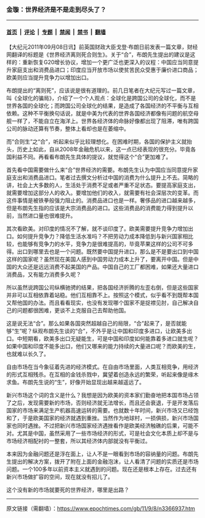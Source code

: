 ### 金璇：世界经济是不是走到尽头了？

---

#### [首页](../../../..?n3366937) &nbsp;|&nbsp; [评论](../../../../../epoch-comment?n3366937) &nbsp;|&nbsp; [专题](../../../../../epoch-special?n3366937) &nbsp;|&nbsp; [禁闻](../../../../../epoch-news?n3366937) &nbsp;|&nbsp; [禁书](../../../../../books?n3366937) &nbsp;|&nbsp; [翻墙](https://github.com/gfw-breaker/nogfw/blob/master/README.md?n3366937)


<div class="post_content" id="artbody" itemprop="articleBody">
 <!-- article content begin -->
 <p>
  【大纪元2011年09月08日讯】前英国财政大臣戈登‧布朗日前发表一篇文章，财经网翻译的标题是《世界经济离则死合则生》。关于“合”，布朗先生提出的建议是这样的：重新恢复G20增长协议，增加一个更广泛也更深入的议程：中国应当同意提升家庭支出和消费品进口；印度应当开放市场以使贫苦民众受惠于廉价进口商品；欧美则应当提升竞争力以增加出口。
 </p>
 <p>
  布朗提出的“离则死”，应该说是很有道理的。前几日笔者在大纪元写过一篇文章，叫《全球化的骗局》，介绍了一个个人观点：全球化是跨国公司的全球化，而不是世界各国的全球化；而跨国公司全球化的结果，是造成了各国经济的不平衡与互相依赖。这种不平衡换句话说，就是中美为代表的世界各国经济都像有问题的航空母舰一样了，不能自立在海洋上。世界各经济体的命脉好像都出现了阻滞，唯有跨国公司的脉动还算有节奏，整体上看却也是在萎缩中。
 </p>
 <p>
  而“合则生”之“合”，听起来似乎比较理想化。在困难时期，各国的保护主义就抬头，历史上如此，自从2008年金融危机以来，这一点已经表现的很充分。毕竟各国利益不同。再看看布朗先生具体的提议，就觉得这个“合”更加难了。
 </p>
 <p>
  首先看中国需要做什么来“合”世界经济的需要。布朗先生认为中国应当同意提升家庭支出和消费品进口。笔者过去撰文分析过中国的消费为什么提升上不去。简略的讲，社会上大多数的人，生活处于消费不足或者严重不足状态。要提高家庭支出，就需要增加这部分人的收入。要增加他们的收入，就需要有社会深层次的变革。而这件事情是被铁拳般强力阻止的。消费品进口也是一样。奢侈品的进口越来越多，但是布朗先生指的应该是大宗消费品的进口。这些消费品的消费能力得到提升以前，当然进口量也很难提升。
 </p>
 <p>
  其次看欧美。对印度的情况不了解，就不谈印度了。欧美需要提升竞争力增加出口。如何提升竞争力？降低生活水准吗？不把劳动力成本降低到与新兴国家相比较，也能够有竞争力的水平，竞争力是很难提高的，毕竟苹果这样的公司不可多得。出口到哪里去也是一个问题。既然要中国提升进口，那么是不是要出口到中国这样的国家呢？虽然现在美国人感到中国劳动力成本上升了，要离开中国。但是中国的大众还是远远消费不起美国的产品。中国自己的工厂都困难，如果还大量进口消费品，又有能力消费多久呢？
 </p>
 <p>
  所以虽然说跨国公司纵横驰骋的结果，把各国经济折腾的左歪右倒，但是这些国家并非可以互相依靠着站稳。他们互相靠不上。按照这个模式，似乎看不到既帮本国又帮他国的办法。而且看看现实，也没有发现哪个国家不是捉襟见肘，自己解决自己的问题都很困难，更谈不上克服自己去帮助他国。
 </p>
 <p>
  这是说无法“合”。那么如果各国突然超越自己的局限，“合”起来了，是否就能够“生”呢？纵观布朗先生谈的“合”，不外乎是让中国和印度多进口，让欧美多出口。中短期看，欧美多出口无疑能生，可是中国和印度如何能靠着多进口就生呢？如果中国和印度不能多出口，他们又哪来的能力持续的大量进口呢？而欧美的生，也就难以长久了。
 </p>
 <p>
  自由市场在当今象征着先进的经济模式。在自由市场里面，人类互相竞争，用经济的形式互相残杀。在互相的金钱杀戮中，冀望着创造永远的繁荣，听起来像是缘木求鱼。布朗先生说的“生”，好像开始显现出越来越遥远了。
 </p>
 <p>
  新兴市场这个词的含义是什么？我想是因为欧美的资本家们勤奋地把本国市场占领了之后，发现需要新的市场，否则经济就无法增长，而且还会衰退，于是开发落后国家的市场来满足生产机器高速运转的需要。也就数十年时间，新兴市场又已经饱和了，于是欧美国家的经济就遇到重挫。当然作为地球村，一损俱损，新兴市场国家也同时遇挫。不过把新兴市场国家经济遇挫看作是欧美经济触礁的后果，可能不对。尤其是中国，虽然采用了一些市场经济的形式，可是社会文化本质上却不是与市场经济相配衬的一整套，所以其经济体内部就没有平衡过。
 </p>
 <p>
  本来因为金融问题还是浮在面上，让人不是一眼看到市场的容纳量的问题。布朗先生提出的解决方案，拨开了附在上面的金融泡沫，让人看清了问题的实质还是市场问题。一个100多年以前资本主义就遇到的问题。现在还是根本上存在。过去还有新兴市场做扩容的空间，现在就没有招儿了。
 </p>
 <p>
  这个没有新的市场就要死的世界经济，哪里是出路？
 </p>
 <p>
  <!-- article content end -->
  <div id="below_article_ad">
  </div>
 </p>
</div>


---

原文链接（需翻墙）：https://www.epochtimes.com/gb/11/9/8/n3366937.htm